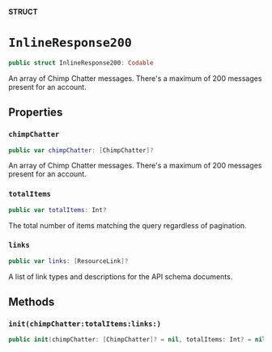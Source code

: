 **STRUCT**

# `InlineResponse200`

```swift
public struct InlineResponse200: Codable
```

An array of Chimp Chatter messages. There&#x27;s a maximum of 200 messages present for an account.

## Properties
### `chimpChatter`

```swift
public var chimpChatter: [ChimpChatter]?
```

An array of Chimp Chatter messages. There&#x27;s a maximum of 200 messages present for an account.

### `totalItems`

```swift
public var totalItems: Int?
```

The total number of items matching the query regardless of pagination.

### `links`

```swift
public var links: [ResourceLink]?
```

A list of link types and descriptions for the API schema documents.

## Methods
### `init(chimpChatter:totalItems:links:)`

```swift
public init(chimpChatter: [ChimpChatter]? = nil, totalItems: Int? = nil, links: [ResourceLink]? = nil)
```
